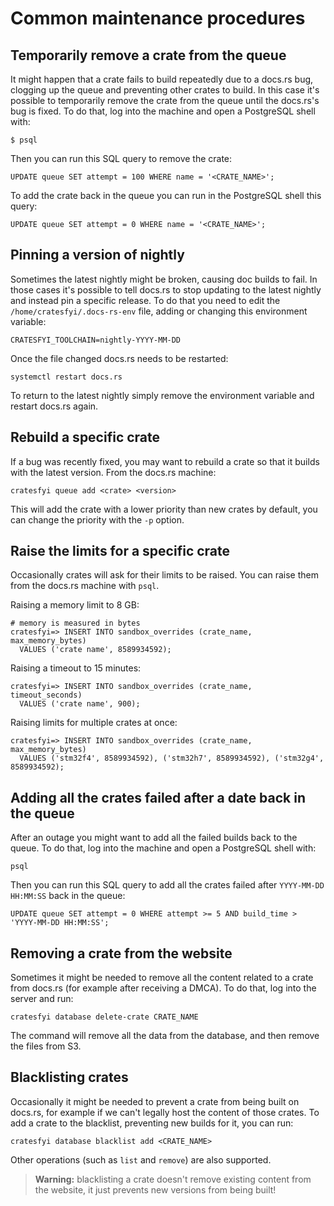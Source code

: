 # Common maintenance procedures

## Temporarily remove a crate from the queue

It might happen that a crate fails to build repeatedly due to a docs.rs bug,
clogging up the queue and preventing other crates to build. In this case it's
possible to temporarily remove the crate from the queue until the docs.rs's bug
is fixed. To do that, log into the machine and open a PostgreSQL shell with:

```
$ psql
```

Then you can run this SQL query to remove the crate:

```
UPDATE queue SET attempt = 100 WHERE name = '<CRATE_NAME>';
```

To add the crate back in the queue you can run in the PostgreSQL shell this
query:

```
UPDATE queue SET attempt = 0 WHERE name = '<CRATE_NAME>';
```

## Pinning a version of nightly

Sometimes the latest nightly might be broken, causing doc builds to fail. In
those cases it's possible to tell docs.rs to stop updating to the latest
nightly and instead pin a specific release. To do that you need to edit the
`/home/cratesfyi/.docs-rs-env` file, adding or changing this environment
variable:

```
CRATESFYI_TOOLCHAIN=nightly-YYYY-MM-DD
```

Once the file changed docs.rs needs to be restarted:

```
systemctl restart docs.rs
```

To return to the latest nightly simply remove the environment variable and
restart docs.rs again.

## Rebuild a specific crate

If a bug was recently fixed, you may want to rebuild a crate so that it builds with the latest version.
From the docs.rs machine:

```
cratesfyi queue add <crate> <version>
```

This will add the crate with a lower priority than new crates by default, you can change the priority with the `-p` option.

## Raise the limits for a specific crate

Occasionally crates will ask for their limits to be raised.
You can raise them from the docs.rs machine with `psql`.

Raising a memory limit to 8 GB:

```psql
# memory is measured in bytes
cratesfyi=> INSERT INTO sandbox_overrides (crate_name, max_memory_bytes)
  VALUES ('crate name', 8589934592);
```

Raising a timeout to 15 minutes:

```psql
cratesfyi=> INSERT INTO sandbox_overrides (crate_name, timeout_seconds)
  VALUES ('crate name', 900);
```

Raising limits for multiple crates at once:

```psql
cratesfyi=> INSERT INTO sandbox_overrides (crate_name, max_memory_bytes)
  VALUES ('stm32f4', 8589934592), ('stm32h7', 8589934592), ('stm32g4', 8589934592);
```

## Adding all the crates failed after a date back in the queue

After an outage you might want to add all the failed builds back to the queue.
To do that, log into the machine and open a PostgreSQL shell with:

```
psql
```

Then you can run this SQL query to add all the crates failed after `YYYY-MM-DD
HH:MM:SS` back in the queue:

```
UPDATE queue SET attempt = 0 WHERE attempt >= 5 AND build_time > 'YYYY-MM-DD HH:MM:SS';
```

## Removing a crate from the website

Sometimes it might be needed to remove all the content related to a crate from
docs.rs (for example after receiving a DMCA). To do that, log into the server
and run:

```
cratesfyi database delete-crate CRATE_NAME
```

The command will remove all the data from the database, and then remove the
files from S3.

## Blacklisting crates

Occasionally it might be needed to prevent a crate from being built on docs.rs,
for example if we can't legally host the content of those crates. To add a
crate to the blacklist, preventing new builds for it, you can run:

```
cratesfyi database blacklist add <CRATE_NAME>
```

Other operations (such as `list` and `remove`) are also supported.

> **Warning:** blacklisting a crate doesn't remove existing content from the
> website, it just prevents new versions from being built!
